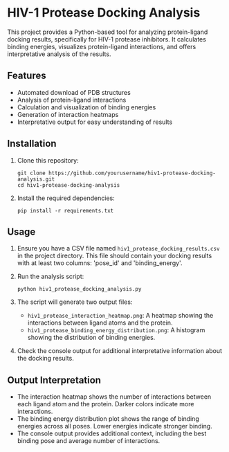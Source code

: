 # HIV-1 Protease Docking Analysis

This project provides a Python-based tool for analyzing protein-ligand docking results, specifically for HIV-1 protease inhibitors. It calculates binding energies, visualizes protein-ligand interactions, and offers interpretative analysis of the results.

## Features

- Automated download of PDB structures
- Analysis of protein-ligand interactions
- Calculation and visualization of binding energies
- Generation of interaction heatmaps
- Interpretative output for easy understanding of results

## Installation

1. Clone this repository:
   ```
   git clone https://github.com/yourusername/hiv1-protease-docking-analysis.git
   cd hiv1-protease-docking-analysis
   ```

2. Install the required dependencies:
   ```
   pip install -r requirements.txt
   ```

## Usage

1. Ensure you have a CSV file named `hiv1_protease_docking_results.csv` in the project directory. This file should contain your docking results with at least two columns: 'pose_id' and 'binding_energy'.

2. Run the analysis script:
   ```
   python hiv1_protease_docking_analysis.py
   ```

3. The script will generate two output files:
   - `hiv1_protease_interaction_heatmap.png`: A heatmap showing the interactions between ligand atoms and the protein.
   - `hiv1_protease_binding_energy_distribution.png`: A histogram showing the distribution of binding energies.

4. Check the console output for additional interpretative information about the docking results.

## Output Interpretation

- The interaction heatmap shows the number of interactions between each ligand atom and the protein. Darker colors indicate more interactions.
- The binding energy distribution plot shows the range of binding energies across all poses. Lower energies indicate stronger binding.
- The console output provides additional context, including the best binding pose and average number of interactions.

